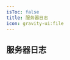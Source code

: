 ```yaml
---
isToc: false
title: 服务器日志
icon: gravity-ui:file
---
```


## 服务器日志

<!-- ::steps{level="4"}

#### 2025/9/4

上线魔法方块

#### 2025/9/3

服务器核心从 `Luminol` 切换到 `Lophine`

服务器版本从 `1.21.7` 升级到 `1.21.8`

#### 2025/8/24

服务器版本从 1.21.6 升级到 1.21.7

#### 2025/8/17

开启正式服

#### 2025/8/8

开启测试服

:: -->
